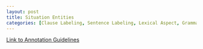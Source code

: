 ```yaml
---
layout: post
title: Situation Entities
categories: [Clause Labeling, Sentence Labeling, Lexical Aspect, Grammatical Aspect]
---
```


<!--- Main URL: add exactly one link here, replacing only the URL --->
[Link to Annotation Guidelines](https://www.coli.uni-saarland.de/projects/sitent/page.php?id=resources)

<!-- Teaser image, delete next line if none -->

<!-- Description -->
